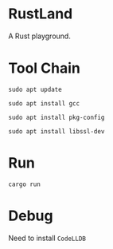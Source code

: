 # RustLand
A Rust playground.

# Tool Chain
`sudo apt update`

`sudo apt install gcc`

`sudo apt install pkg-config`

`sudo apt install libssl-dev`

# Run
`cargo run`

# Debug
Need to install `CodeLLDB`